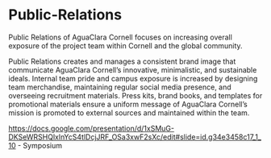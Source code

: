 # Public-Relations
Public Relations of AguaClara Cornell focuses on increasing overall exposure of the project team within Cornell and the global community.

Public Relations creates and manages a consistent brand image that communicate AguaClara Cornell’s innovative, minimalistic, and sustainable ideals. Internal team pride and campus exposure is increased by designing team merchandise, maintaining regular social media presence, and overseeing recruitment materials. Press kits, brand books, and templates for promotional materials ensure a uniform message of AguaClara Cornell’s mission is promoted to external sources and maintained within the team.

https://docs.google.com/presentation/d/1xSMuG-DKSeWRSHQlxlnYcS4tlDcjJRF_OSa3xwF2sXc/edit#slide=id.g34e3458c17_1_10 - Symposium
